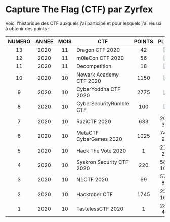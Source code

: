 # Capture The Flag (CTF) par Zyrfex

Voici l'historique des CTF auxquels j'ai participé et pour lesquels j'ai réussi à obtenir des points :

|NUMERO|ANNEE |MOIS| CTF                       | POINTS | PLACE                                                     |
|:----:|:----:|:--:|---------------------------|:------:|:---------------------------------------------------------:|
|13    | 2020 | 11 | Dragon CTF 2020           | 42     | ![](https://img.shields.io/badge/-459%20%2F%20539-red)    |
|12    | 2020 | 11 | m0leCon CTF 2020          | 56     | ![](https://img.shields.io/badge/-256%20%2F%20276-red)    |
|11    | 2020 | 11 | Decompetition             | 18     | ![](https://img.shields.io/badge/-98%20%2F%20112-red)     |
|10    | 2020 | 10 | Newark Academy CTF 2020   | 1150   | ![](https://img.shields.io/badge/-480%20%2F%20968-orange) |
|9     | 2020 | 10 | CyberYoddha CTF 2020      | 2775   | ![](https://img.shields.io/badge/-270%20%2F%20681-orange) |
|8     | 2020 | 10 | CyberSecurityRumble CTF   | 100    | ![](https://img.shields.io/badge/-343%20%2F%20474-orange) |
|7     | 2020 | 10 | RaziCTF 2020              | 633    | 207 / 314  |
|6     | 2020 | 10 | MetaCTF CyberGames 2020   | 1025   | 742 / 995  |
|5     | 2020 | 10 | Hack The Vote 2020        | 1      | 212 / 278  |
|4     | 2020 | 10 | Syskron Security CTF 2020 | 220    | 589 / 1029 |
|3     | 2020 | 10 | N1CTF 2020                | 69     | 570 / 849  |
|2     | 2020 | 10 | Hacktober CTF             | 1745   | 253 / 1073 |
|1     | 2020 | 10 | TastelessCTF 2020         | 1      | 283 / 471  |
